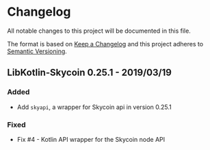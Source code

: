 # Changelog

All notable changes to this project will be documented in this file.

The format is based on [Keep a Changelog](http://keepachangelog.com/en/1.0.0/)
and this project adheres to [Semantic Versioning](http://semver.org/spec/v2.0.0.html).

## LibKotlin-Skycoin 0.25.1 - 2019/03/19

### Added

- Add `skyapi`, a wrapper for Skycoin api in version 0.25.1

### Fixed

- Fix #4 - Kotlin API wrapper for the Skycoin node API


